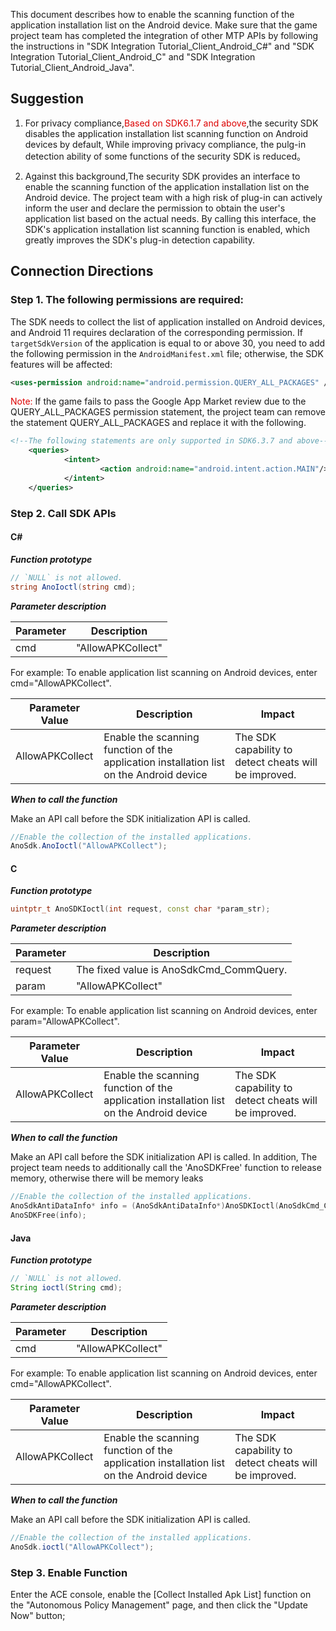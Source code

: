 This document describes how to enable the scanning function of the application installation list on the Android device. Make sure that the game project team has completed the integration of other MTP APIs by following the instructions in "SDK Integration Tutorial_Client_Android_C#" and "SDK Integration Tutorial_Client_Android_C" and "SDK Integration Tutorial_Client_Android_Java".

## Suggestion

1. For privacy compliance,<font color="#dd0000">Based on SDK6.1.7 and above</font>,the security SDK disables the application installation list scanning function on Android devices by default, While improving privacy compliance, the pulg-in detection ability of some functions of the security SDK is reduced。

2. Against this background,The security SDK provides an interface to enable the scanning function of the application installation list on the Android device. The project team with a high risk of plug-in can actively inform the user and declare the permission to obtain the user's application list based on the actual needs. By calling this interface, the SDK's application installation list scanning function is enabled, which greatly improves the SDK's plug-in detection capability.

## Connection Directions

### Step 1. The following permissions are required:

The SDK needs to collect the list of application installed on Android devices, and Android 11 requires 
declaration of the corresponding permission. If `targetSdkVersion` of the application is equal to or above 30, you 
need to add the following permission in the `AndroidManifest.xml` file; otherwise, the SDK features will be affected: 

```xml
<uses-permission android:name="android.permission.QUERY_ALL_PACKAGES" />
```

<font color="#dd0000">Note: </font>If the game fails to pass the Google App Market review due to the QUERY_ALL_PACKAGES permission statement, the project team can remove the statement QUERY_ALL_PACKAGES and replace it with the following.

```xml
<!--The following statements are only supported in SDK6.3.7 and above-->
    <queries>
            <intent>
                    <action android:name="android.intent.action.MAIN"/>
            </intent>
    </queries>
```

### Step 2. Call SDK APIs

#### C#

***Function prototype***

```csharp
// `NULL` is not allowed.
string AnoIoctl(string cmd);
```

***Parameter description***

Parameter | Description
-----|----
cmd | "AllowAPKCollect"

For example: To enable application list scanning on Android devices, enter cmd="AllowAPKCollect".

| Parameter Value | Description | Impact |
| ------- | ------ | ------ |
| AllowAPKCollect | Enable the scanning function of the application installation list on the Android device | The SDK capability to detect cheats will be improved.|

***When to call the function***

Make an API call before the SDK initialization API is called.

```csharp
//Enable the collection of the installed applications.
AnoSdk.AnoIoctl("AllowAPKCollect");
```

#### C

***Function prototype***

```cpp
uintptr_t AnoSDKIoctl(int request, const char *param_str);
```

***Parameter description***

Parameter | Description
-----|----
request | The fixed value is AnoSdkCmd_CommQuery.
param | "AllowAPKCollect"

For example: To enable application list scanning on Android devices, enter param="AllowAPKCollect".

| Parameter Value | Description | Impact |
| ------- | ------ | ------ |
| AllowAPKCollect | Enable the scanning function of the application installation list on the Android device | The SDK capability to detect cheats will be improved.|

***When to call the function***

Make an API call before the SDK initialization API is called. In addition, The project team needs to additionally call the 'AnoSDKFree' function to release memory, otherwise there will be memory leaks

```cpp
//Enable the collection of the installed applications.
AnoSdkAntiDataInfo* info = (AnoSdkAntiDataInfo*)AnoSDKIoctl(AnoSdkCmd_CommQuery,"AllowAPKCollect");
AnoSDKFree(info);
```

#### Java

***Function prototype***

```java
// `NULL` is not allowed. 
String ioctl(String cmd);
```

***Parameter description***

Parameter | Description
-----|----
cmd | "AllowAPKCollect"

For example: To enable application list scanning on Android devices, enter cmd="AllowAPKCollect".

| Parameter Value | Description | Impact |
| ------- | ------ | ------ |
| AllowAPKCollect | Enable the scanning function of the application installation list on the Android device | The SDK capability to detect cheats will be improved.|

***When to call the function***

Make an API call before the SDK initialization API is called.

```java
//Enable the collection of the installed applications.
AnoSdk.ioctl("AllowAPKCollect");
```

### Step 3. Enable Function

Enter the ACE console, enable the [Collect Installed Apk List] function on the "Autonomous Policy Management" page, and then click the "Update Now" button;